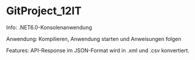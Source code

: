 
# GitProject_12IT

Info:
.NET6.0-Konsolenanwendung

Anwendung:
Kompilieren, Anwendung starten und Anweisungen folgen

Features:
API-Response im JSON-Format wird in .xml und .csv konvertiert.
